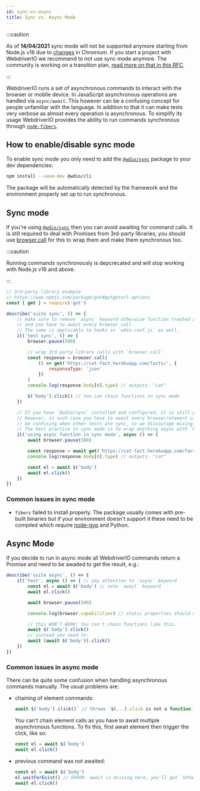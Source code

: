 ```yaml
---
id: sync-vs-async
title: Sync vs. Async Mode
---
```


:::caution

As of __14/04/2021__ sync mode will not be supported anymore starting from Node.js v16 due to [changes](https://chromium-review.googlesource.com/c/v8/v8/+/2537690) in Chromium. If you start a project with WebdriverIO we recommend to not use sync mode anymore. The community is working on a transition plan, [read more on that in this RFC](https://github.com/webdriverio/webdriverio/discussions/6702).

:::

WebdriverIO runs a set of asynchronous commands to interact with the browser or mobile device. In JavaScript asynchronous operations are handled via `async/await`. This however can be a confusing concept for people unfamiliar with the language. In addition to that it can make tests very verbose as almost every operation is asynchronous. To simplify its usage WebdriverIO provides the ability to run commands synchronous through [`node-fibers`](https://www.npmjs.com/package/fibers).

## How to enable/disable sync mode

To enable sync mode you only need to add the [`@wdio/sync`](https://www.npmjs.com/package/@wdio/sync) package to your dev dependencies:

```bash npm2yarn
npm install --save-dev @wdio/cli
```

The package will be automatically detected by the framework and the environment properly set up to run synchronous.

## Sync mode

If you're using [`@wdio/sync`](https://www.npmjs.com/package/@wdio/sync) then you can avoid awaiting for command calls. It is still required to deal with Promises from 3rd-party libraries, you should use [browser.call](api/browser/call) for this to wrap them and make them synchronous too.

:::caution

Running commands synchronously is depcrecated and will stop working with Node.js v16 and above.

:::

```js
// 3rd-party library example
// https://www.npmjs.com/package/got#gotgeturl-options
const { get } = require('got')

describe('suite sync', () => {
    // make sure to remove `async` keyword otherwise function treated as async
    // and you have to await every browser call.
    // The same is applicable to hooks in `wdio.conf.js` as well.
    it('test sync', () => {
        browser.pause(500)

        // wrap 3rd-party library calls with `browser.call`
        const response = browser.call(
            () => get('https://cat-fact.herokuapp.com/facts/', {
                responseType: 'json'
            })
        )
        console.log(response.body[0].type) // outputs: "cat"

        $('body').click() // You can chain functions in sync mode
    })

    // If you have `@wdio/sync` installed and configured, it is still possible to use async functions.
    // However, in such case you have to await every browser/element call like in async mode, and this can
    // be confusing when other tests are sync, so we discourage mixing modes, but it is possible to do so.
    // The best practice in sync mode is to wrap anything async with `browser.call`.
    it('using async function in sync mode', async () => {
        await browser.pause(500)

        const response = await get('https://cat-fact.herokuapp.com/facts/')
        console.log(response.body[0].type) // outputs: "cat"

        const el = await $('body')
        await el.click()
    })
})
```

### Common issues in sync mode

- `fibers` failed to install properly. The package usually comes with pre-built binaries but if your environment doesn't support it these need to be compiled which require [node-gyp](https://github.com/nodejs/node-gyp) and Python.

## Async Mode

If you decide to run in async mode all WebdriverIO commands return a Promise and need to be awaited to get the result, e.g.:

```js
describe('suite async', () => {
    it('test', async () => { // pay attention to `async` keyword
        const el = await $('body') // note `await` keyword
        await el.click()

        await browser.pause(500)

        console.log(browser.capabilities) // static properties should not be awaited

        // this WON'T WORK! You can't chain functions like this.
        await $('body').click()
        // instead you need to:
        await (await $('body')).click()
    })
})
```

### Common issues in async mode

There can be quite some confusion when handling asynchronous commands manually. The usual problems are:

- chaining of element commands:

    ```js
    await $('body').click()` // throws `$(...).click is not a function`
    ```

    You can't chain element calls as you have to await multiple asynchronous functions. To fix this, first await element then trigger the click, like so:

    ```js
    const el = await $('body')
    await el.click()
    ```

- previous command was not awaited:

    ```js
    const el = await $('body')
    el.waitForExist() // ERROR: await is missing here, you'll get `Unhandled promise rejection`.
    await el.click()
    ```

